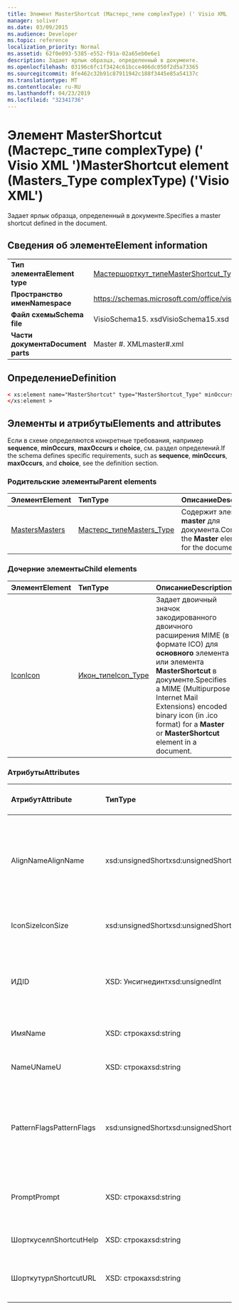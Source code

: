 ```yaml
---
title: Элемент MasterShortcut (Мастерс_типе complexType) (' Visio XML ')
manager: soliver
ms.date: 03/09/2015
ms.audience: Developer
ms.topic: reference
localization_priority: Normal
ms.assetid: 62f0e093-5385-e552-f91a-02a65eb0e6e1
description: Задает ярлык образца, определенный в документе.
ms.openlocfilehash: 03196c6fc1f3424c61bcce406dc050f2d5a73365
ms.sourcegitcommit: 8fe462c32b91c87911942c188f3445e85a54137c
ms.translationtype: MT
ms.contentlocale: ru-RU
ms.lasthandoff: 04/23/2019
ms.locfileid: "32341736"
---
```

# <a name="mastershortcut-element-masterstype-complextype-visio-xml"></a><span data-ttu-id="9a3cc-103">Элемент MasterShortcut (Мастерс_типе complexType) (' Visio XML ')</span><span class="sxs-lookup"><span data-stu-id="9a3cc-103">MasterShortcut element (Masters_Type complexType) ('Visio XML')</span></span>

<span data-ttu-id="9a3cc-104">Задает ярлык образца, определенный в документе.</span><span class="sxs-lookup"><span data-stu-id="9a3cc-104">Specifies a master shortcut defined in the document.</span></span>
  
## <a name="element-information"></a><span data-ttu-id="9a3cc-105">Сведения об элементе</span><span class="sxs-lookup"><span data-stu-id="9a3cc-105">Element information</span></span>

|||
|:-----|:-----|
|<span data-ttu-id="9a3cc-106">**Тип элемента**</span><span class="sxs-lookup"><span data-stu-id="9a3cc-106">**Element type**</span></span> <br/> |[<span data-ttu-id="9a3cc-107">Мастершорткут_типе</span><span class="sxs-lookup"><span data-stu-id="9a3cc-107">MasterShortcut_Type</span></span>](mastershortcut_type-complextypevisio-xml.md) <br/> |
|<span data-ttu-id="9a3cc-108">**Пространство имен**</span><span class="sxs-lookup"><span data-stu-id="9a3cc-108">**Namespace**</span></span> <br/> |https://schemas.microsoft.com/office/visio/2012/main  <br/> |
|<span data-ttu-id="9a3cc-109">**Файл схемы**</span><span class="sxs-lookup"><span data-stu-id="9a3cc-109">**Schema file**</span></span> <br/> |<span data-ttu-id="9a3cc-110">VisioSchema15. xsd</span><span class="sxs-lookup"><span data-stu-id="9a3cc-110">VisioSchema15.xsd</span></span>  <br/> |
|<span data-ttu-id="9a3cc-111">**Части документа**</span><span class="sxs-lookup"><span data-stu-id="9a3cc-111">**Document parts**</span></span> <br/> |<span data-ttu-id="9a3cc-112">Master #. XML</span><span class="sxs-lookup"><span data-stu-id="9a3cc-112">master#.xml</span></span>  <br/> |
   
## <a name="definition"></a><span data-ttu-id="9a3cc-113">Определение</span><span class="sxs-lookup"><span data-stu-id="9a3cc-113">Definition</span></span>

```XML
< xs:element name="MasterShortcut" type="MasterShortcut_Type" minOccurs="0" maxOccurs="unbounded" >
</xs:element >
```

## <a name="elements-and-attributes"></a><span data-ttu-id="9a3cc-114">Элементы и атрибуты</span><span class="sxs-lookup"><span data-stu-id="9a3cc-114">Elements and attributes</span></span>

<span data-ttu-id="9a3cc-115">Если в схеме определяются конкретные требования, например **sequence**, **minOccurs**, **maxOccurs** и **choice**, см. раздел определений.</span><span class="sxs-lookup"><span data-stu-id="9a3cc-115">If the schema defines specific requirements, such as **sequence**, **minOccurs**, **maxOccurs**, and **choice**, see the definition section.</span></span> 
  
### <a name="parent-elements"></a><span data-ttu-id="9a3cc-116">Родительские элементы</span><span class="sxs-lookup"><span data-stu-id="9a3cc-116">Parent elements</span></span>

|<span data-ttu-id="9a3cc-117">**Элемент**</span><span class="sxs-lookup"><span data-stu-id="9a3cc-117">**Element**</span></span>|<span data-ttu-id="9a3cc-118">**Тип**</span><span class="sxs-lookup"><span data-stu-id="9a3cc-118">**Type**</span></span>|<span data-ttu-id="9a3cc-119">**Описание**</span><span class="sxs-lookup"><span data-stu-id="9a3cc-119">**Description**</span></span>|
|:-----|:-----|:-----|
|[<span data-ttu-id="9a3cc-120">Masters</span><span class="sxs-lookup"><span data-stu-id="9a3cc-120">Masters</span></span>](masters-elementvisio-xml.md) <br/> |[<span data-ttu-id="9a3cc-121">Мастерс_типе</span><span class="sxs-lookup"><span data-stu-id="9a3cc-121">Masters_Type</span></span>](masters_type-complextypevisio-xml.md) <br/> |<span data-ttu-id="9a3cc-122">Содержит элементы **master** для документа.</span><span class="sxs-lookup"><span data-stu-id="9a3cc-122">Contains the **Master** elements for the document.</span></span>  <br/> |
   
### <a name="child-elements"></a><span data-ttu-id="9a3cc-123">Дочерние элементы</span><span class="sxs-lookup"><span data-stu-id="9a3cc-123">Child elements</span></span>

|<span data-ttu-id="9a3cc-124">**Элемент**</span><span class="sxs-lookup"><span data-stu-id="9a3cc-124">**Element**</span></span>|<span data-ttu-id="9a3cc-125">**Тип**</span><span class="sxs-lookup"><span data-stu-id="9a3cc-125">**Type**</span></span>|<span data-ttu-id="9a3cc-126">**Описание**</span><span class="sxs-lookup"><span data-stu-id="9a3cc-126">**Description**</span></span>|
|:-----|:-----|:-----|
|[<span data-ttu-id="9a3cc-127">Icon</span><span class="sxs-lookup"><span data-stu-id="9a3cc-127">Icon</span></span>](icon-element-mastershortcut_type-complextypevisio-xml.md) <br/> |[<span data-ttu-id="9a3cc-128">Икон_типе</span><span class="sxs-lookup"><span data-stu-id="9a3cc-128">Icon_Type</span></span>](icon_type-complextypevisio-xml.md) <br/> |<span data-ttu-id="9a3cc-129">Задает двоичный значок закодированного двоичного расширения MIME (в формате ICO) для **основного** элемента или элемента **MasterShortcut** в документе.</span><span class="sxs-lookup"><span data-stu-id="9a3cc-129">Specifies a MIME (Multipurpose Internet Mail Extensions) encoded binary icon (in .ico format) for a **Master** or **MasterShortcut** element in a document.</span></span>  <br/> |
   
### <a name="attributes"></a><span data-ttu-id="9a3cc-130">Атрибуты</span><span class="sxs-lookup"><span data-stu-id="9a3cc-130">Attributes</span></span>

|<span data-ttu-id="9a3cc-131">**Атрибут**</span><span class="sxs-lookup"><span data-stu-id="9a3cc-131">**Attribute**</span></span>|<span data-ttu-id="9a3cc-132">**Тип**</span><span class="sxs-lookup"><span data-stu-id="9a3cc-132">**Type**</span></span>|<span data-ttu-id="9a3cc-133">**Обязательный**</span><span class="sxs-lookup"><span data-stu-id="9a3cc-133">**Required**</span></span>|<span data-ttu-id="9a3cc-134">**Описание**</span><span class="sxs-lookup"><span data-stu-id="9a3cc-134">**Description**</span></span>|<span data-ttu-id="9a3cc-135">**Возможные значения**</span><span class="sxs-lookup"><span data-stu-id="9a3cc-135">**Possible values**</span></span>|
|:-----|:-----|:-----|:-----|:-----|
|<span data-ttu-id="9a3cc-136">AlignName</span><span class="sxs-lookup"><span data-stu-id="9a3cc-136">AlignName</span></span>  <br/> |<span data-ttu-id="9a3cc-137">xsd:unsignedShort</span><span class="sxs-lookup"><span data-stu-id="9a3cc-137">xsd:unsignedShort</span></span>  <br/> |<span data-ttu-id="9a3cc-138">необязательный</span><span class="sxs-lookup"><span data-stu-id="9a3cc-138">optional</span></span>  <br/> |<span data-ttu-id="9a3cc-139">Указывает, выровнен ли текст элемента в окне набора элементов слева, справа или по центру.</span><span class="sxs-lookup"><span data-stu-id="9a3cc-139">Specifies whether the element's text in the stencil window is aligned left, right, or center.</span></span>  <br/> |<span data-ttu-id="9a3cc-140">Значения для типа xsd:unsignedShort.</span><span class="sxs-lookup"><span data-stu-id="9a3cc-140">Values of the xsd:unsignedShort type.</span></span>  <br/> |
|<span data-ttu-id="9a3cc-141">IconSize</span><span class="sxs-lookup"><span data-stu-id="9a3cc-141">IconSize</span></span>  <br/> |<span data-ttu-id="9a3cc-142">xsd:unsignedShort</span><span class="sxs-lookup"><span data-stu-id="9a3cc-142">xsd:unsignedShort</span></span>  <br/> |<span data-ttu-id="9a3cc-143">необязательный</span><span class="sxs-lookup"><span data-stu-id="9a3cc-143">optional</span></span>  <br/> |<span data-ttu-id="9a3cc-144">Размер значка элемента.</span><span class="sxs-lookup"><span data-stu-id="9a3cc-144">The size of the element's icon.</span></span>  <br/> |<span data-ttu-id="9a3cc-145">Значения для типа xsd:unsignedShort.</span><span class="sxs-lookup"><span data-stu-id="9a3cc-145">Values of the xsd:unsignedShort type.</span></span>  <br/> |
|<span data-ttu-id="9a3cc-146">ИД</span><span class="sxs-lookup"><span data-stu-id="9a3cc-146">ID</span></span>  <br/> |<span data-ttu-id="9a3cc-147">XSD: Унсигнединт</span><span class="sxs-lookup"><span data-stu-id="9a3cc-147">xsd:unsignedInt</span></span>  <br/> |<span data-ttu-id="9a3cc-148">Обязательный</span><span class="sxs-lookup"><span data-stu-id="9a3cc-148">required</span></span>  <br/> |<span data-ttu-id="9a3cc-149">Уникальный идентификатор элемента в родительском элементе.</span><span class="sxs-lookup"><span data-stu-id="9a3cc-149">The unique ID of the element within its parent element.</span></span>  <br/> |<span data-ttu-id="9a3cc-150">Значения типа XSD: Унсигнединт.</span><span class="sxs-lookup"><span data-stu-id="9a3cc-150">Values of the xsd:unsignedInt type.</span></span>  <br/> |
|<span data-ttu-id="9a3cc-151">Имя</span><span class="sxs-lookup"><span data-stu-id="9a3cc-151">Name</span></span>  <br/> |<span data-ttu-id="9a3cc-152">XSD: строка</span><span class="sxs-lookup"><span data-stu-id="9a3cc-152">xsd:string</span></span>  <br/> |<span data-ttu-id="9a3cc-153">необязательный</span><span class="sxs-lookup"><span data-stu-id="9a3cc-153">optional</span></span>  <br/> |<span data-ttu-id="9a3cc-154">Имя элемента.</span><span class="sxs-lookup"><span data-stu-id="9a3cc-154">The name of the element.</span></span>  <br/> |<span data-ttu-id="9a3cc-155">Значения типа String: XSD.</span><span class="sxs-lookup"><span data-stu-id="9a3cc-155">Values of the xsd:string type.</span></span>  <br/> |
|<span data-ttu-id="9a3cc-156">NameU</span><span class="sxs-lookup"><span data-stu-id="9a3cc-156">NameU</span></span>  <br/> |<span data-ttu-id="9a3cc-157">XSD: строка</span><span class="sxs-lookup"><span data-stu-id="9a3cc-157">xsd:string</span></span>  <br/> |<span data-ttu-id="9a3cc-158">необязательный</span><span class="sxs-lookup"><span data-stu-id="9a3cc-158">optional</span></span>  <br/> |<span data-ttu-id="9a3cc-159">Универсальное имя элемента.</span><span class="sxs-lookup"><span data-stu-id="9a3cc-159">The universal name of the element.</span></span>  <br/> |<span data-ttu-id="9a3cc-160">Значения типа String: XSD.</span><span class="sxs-lookup"><span data-stu-id="9a3cc-160">Values of the xsd:string type.</span></span>  <br/> |
|<span data-ttu-id="9a3cc-161">PatternFlags</span><span class="sxs-lookup"><span data-stu-id="9a3cc-161">PatternFlags</span></span>  <br/> |<span data-ttu-id="9a3cc-162">xsd:unsignedShort</span><span class="sxs-lookup"><span data-stu-id="9a3cc-162">xsd:unsignedShort</span></span>  <br/> |<span data-ttu-id="9a3cc-163">необязательный</span><span class="sxs-lookup"><span data-stu-id="9a3cc-163">optional</span></span>  <br/> |<span data-ttu-id="9a3cc-164">Определяет, является ли основной пользователь нестандартным шаблоном.</span><span class="sxs-lookup"><span data-stu-id="9a3cc-164">Determines whether a master behaves as a custom pattern.</span></span>  <br/> |<span data-ttu-id="9a3cc-165">Значения для типа xsd:unsignedShort.</span><span class="sxs-lookup"><span data-stu-id="9a3cc-165">Values of the xsd:unsignedShort type.</span></span>  <br/> |
|<span data-ttu-id="9a3cc-166">Prompt</span><span class="sxs-lookup"><span data-stu-id="9a3cc-166">Prompt</span></span>  <br/> |<span data-ttu-id="9a3cc-167">XSD: строка</span><span class="sxs-lookup"><span data-stu-id="9a3cc-167">xsd:string</span></span>  <br/> |<span data-ttu-id="9a3cc-168">необязательный</span><span class="sxs-lookup"><span data-stu-id="9a3cc-168">optional</span></span>  <br/> |<span data-ttu-id="9a3cc-169">Строка состояния и приглашение подсказки для элемента.</span><span class="sxs-lookup"><span data-stu-id="9a3cc-169">The status bar and tool tip prompt for the element.</span></span>  <br/> |<span data-ttu-id="9a3cc-170">Значения типа String: XSD.</span><span class="sxs-lookup"><span data-stu-id="9a3cc-170">Values of the xsd:string type.</span></span>  <br/> |
|<span data-ttu-id="9a3cc-171">Шорткуселп</span><span class="sxs-lookup"><span data-stu-id="9a3cc-171">ShortcutHelp</span></span>  <br/> |<span data-ttu-id="9a3cc-172">XSD: строка</span><span class="sxs-lookup"><span data-stu-id="9a3cc-172">xsd:string</span></span>  <br/> |<span data-ttu-id="9a3cc-173">необязательный</span><span class="sxs-lookup"><span data-stu-id="9a3cc-173">optional</span></span>  <br/> |<span data-ttu-id="9a3cc-174">Строка справки для элемента.</span><span class="sxs-lookup"><span data-stu-id="9a3cc-174">A help string for the element.</span></span>  <br/> |<span data-ttu-id="9a3cc-175">Значения типа String: XSD.</span><span class="sxs-lookup"><span data-stu-id="9a3cc-175">Values of the xsd:string type.</span></span>  <br/> |
|<span data-ttu-id="9a3cc-176">Шорткутурл</span><span class="sxs-lookup"><span data-stu-id="9a3cc-176">ShortcutURL</span></span>  <br/> |<span data-ttu-id="9a3cc-177">XSD: строка</span><span class="sxs-lookup"><span data-stu-id="9a3cc-177">xsd:string</span></span>  <br/> |<span data-ttu-id="9a3cc-178">необязательный</span><span class="sxs-lookup"><span data-stu-id="9a3cc-178">optional</span></span>  <br/> |<span data-ttu-id="9a3cc-179">URL-адрес элемента **MasterShortcut** .</span><span class="sxs-lookup"><span data-stu-id="9a3cc-179">A URL to a **MasterShortcut** element.</span></span>  <br/> |<span data-ttu-id="9a3cc-180">Значения типа String: XSD.</span><span class="sxs-lookup"><span data-stu-id="9a3cc-180">Values of the xsd:string type.</span></span>  <br/> |
   

